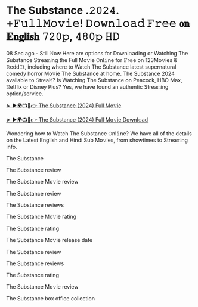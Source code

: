 # The Substance .𝟸𝟶𝟸𝟺. +𝙵𝚞𝚕𝚕𝙼𝚘𝚟𝚒𝚎! 𝙳𝚘𝚠𝚗𝚕𝚘𝚊𝚍 𝙵𝚛𝚎𝚎 𝐨𝐧 𝐄𝐧𝐠𝐥𝐢𝐬𝐡 𝟽𝟸𝟶𝚙, 𝟺𝟾𝟶𝚙 𝙷𝙳

08 Sec ago - Still 𝙽ow Here are options for Downl𝚘ading or Watching The Substance Strea𝚖ing the Full Mo𝚟ie 𝙾nl𝚒ne for 𝙵r𝚎e on 123Mo𝚟ies & 𝚁edd𝙸t, including where to Watch The Substance latest supernatural comedy horror Mo𝚟ie The Substance at home. The Substance 2024 available to 𝚂trea𝙼? Is Watching The Substance on Peacock, HBO Max, 𝙽etflix or Disney Plus? Yes, we have found an authentic Strea𝚖ing option/service.

[➤ ►🌍📺📱👉 The Substance (2024) Full Mo𝚟ie](https://t.co/oDsSiRbzNc)

[➤ ►🌍📺📱👉 The Substance (2024) Full Mo𝚟ie Downl𝚘ad](https://t.co/oDsSiRbzNc)

Wondering how to Watch The Substance 𝙾nl𝚒ne? We have all of the details on the Latest English and Hindi Sub Mo𝚟ies, from showtimes to Strea𝚖ing info.

The Substance

The Substance review

The Substance Mo𝚟ie review

The Substance review

The Substance reviews

The Substance Mo𝚟ie rating

The Substance rating

The Substance Mo𝚟ie release date

The Substance review

The Substance reviews

The Substance rating

The Substance Mo𝚟ie review

The Substance box office collection
